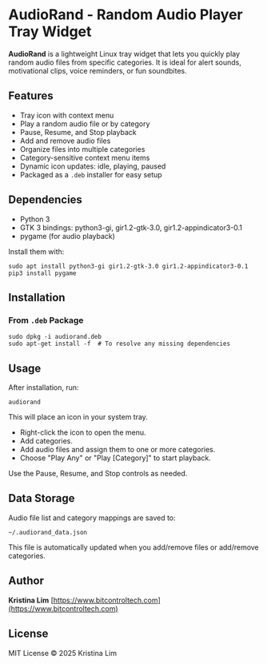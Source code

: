 # AudioRand - Random Audio Player Tray Widget

**AudioRand** is a lightweight Linux tray widget that lets you quickly play random audio files from specific categories. It is ideal for alert sounds, motivational clips, voice reminders, or fun soundbites.

## Features

- Tray icon with context menu
- Play a random audio file or by category
- Pause, Resume, and Stop playback
- Add and remove audio files
- Organize files into multiple categories
- Category-sensitive context menu items
- Dynamic icon updates: idle, playing, paused
- Packaged as a `.deb` installer for easy setup

## Dependencies

- Python 3
- GTK 3 bindings: python3-gi, gir1.2-gtk-3.0, gir1.2-appindicator3-0.1
- pygame (for audio playback)

Install them with:

```
sudo apt install python3-gi gir1.2-gtk-3.0 gir1.2-appindicator3-0.1
pip3 install pygame
```

## Installation

### From `.deb` Package

```
sudo dpkg -i audiorand.deb
sudo apt-get install -f  # To resolve any missing dependencies
```

## Usage

After installation, run:

```
audiorand
```

This will place an icon in your system tray.

- Right-click the icon to open the menu.
- Add categories.
- Add audio files and assign them to one or more categories.
- Choose "Play Any" or "Play [Category]" to start playback.

Use the Pause, Resume, and Stop controls as needed.

## Data Storage

Audio file list and category mappings are saved to:

```
~/.audiorand_data.json
```

This file is automatically updated when you add/remove files or add/remove
categories.

## Author

**Kristina Lim** [https://www.bitcontroltech.com](https://www.bitcontroltech.com)

## License

MIT License © 2025 Kristina Lim
